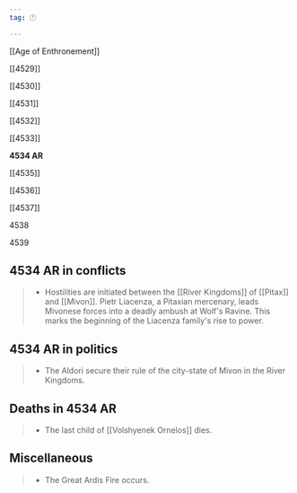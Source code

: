```yaml
---
tag: 🕛

---
```

[[Age of Enthronement]]


[[4529]]

[[4530]]

[[4531]]

[[4532]]

[[4533]]

**4534 AR**

[[4535]]

[[4536]]

[[4537]]

4538

4539



## 4534 AR in conflicts

>  - Hostilities are initiated between the [[River Kingdoms]] of [[Pitax]] and [[Mivon]]. Pietr Liacenza, a Pitaxian mercenary, leads Mivonese forces into a deadly ambush at Wolf's Ravine. This marks the beginning of the Liacenza family's rise to power.


## 4534 AR in politics

>  - The Aldori secure their rule of the city-state of Mivon in the River Kingdoms.


## Deaths in 4534 AR

>  - The last child of [[Volshyenek Ornelos]] dies.


## Miscellaneous

>  - The Great Ardis Fire occurs.






